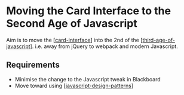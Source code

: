 # Moving the Card Interface to the Second Age of Javascript

Aim is to move the [[card-interface]] into the 2nd of the [[third-age-of-javascript]]. i.e. away from jQuery to webpack and modern Javascript.

## Requirements

- Minimise the change to the Javascript tweak in Blackboard
- Move toward using [[javascript-design-patterns]]



[//begin]: # "Autogenerated link references for markdown compatibility"
[card-interface]: card-interface "Card Interface"
[third-age-of-javascript]: <Web development/third-age-of-javascript> "Third age of Javascript"
[javascript-design-patterns]: javascript-design-patterns "javascript-design-patterns"
[//end]: # "Autogenerated link references"